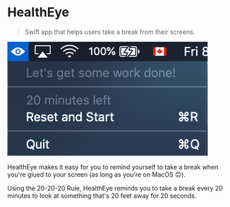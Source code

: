 # HealthEye
> Swift app that helps users take a break from their screens.

![README1](README1.png)

HealthEye makes it easy for you to remind yourself to take a break when you're glued to your screen (as long as you're on MacOS 🙃). 

Using the 20-20-20 Rule, HealthEye reminds you to take a break every 20 minutes to look at something that's 20 feet away for 20 seconds.
